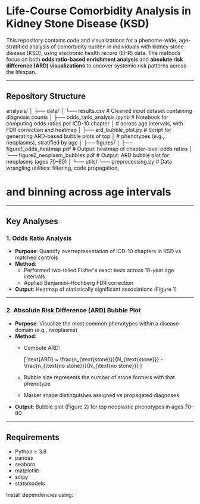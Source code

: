 # Life-Course Comorbidity Analysis in Kidney Stone Disease (KSD)

This repository contains code and visualizations for a phenome-wide, age-stratified analysis of comorbidity burden in individuals with kidney stone disease (KSD), using electronic health record (EHR) data. The methods focus on both **odds ratio-based enrichment analysis** and **absolute risk difference (ARD) visualizations** to uncover systemic risk patterns across the lifespan.

---

## Repository Structure

analysis/
│
├── data/
│ └── results.csv # Cleaned input dataset containing diagnosis counts
│
├── odds_ratio_analysis.ipynb # Notebook for computing odds ratios per ICD-10 chapter
│ # across age intervals, with FDR correction and heatmap
│
├── ard_bubble_plot.py # Script for generating ARD-based bubble plots of top
│ # phenotypes (e.g., neoplasms), stratified by age
│
├── figures/
│ ├── figure1_odds_heatmap.pdf # Output: heatmap of chapter-level odds ratios
│ └── figure2_neoplasm_bubbles.pdf # Output: ARD bubble plot for neoplasms (ages 70–80)
│
└── utils/
└── preprocessing.py # Data wrangling utilities: filtering, code propagation,
# and binning across age intervals

---

## Key Analyses

### 1. Odds Ratio Analysis

- **Purpose**: Quantify overrepresentation of ICD-10 chapters in KSD vs matched controls
- **Method**:
  - Performed two-tailed Fisher's exact tests across 10-year age intervals
  - Applied Benjamini–Hochberg FDR correction
- **Output**: Heatmap of statistically significant associations (Figure 1)

---

### 2. Absolute Risk Difference (ARD) Bubble Plot

- **Purpose**: Visualize the most common phenotypes within a disease domain (e.g., neoplasms)
- **Method**:
  - Compute ARD:

    \[
    \text{ARD} = \frac{n_{\text{stone}}}{N_{\text{stone}}} - \frac{n_{\text{no stone}}}{N_{\text{no stone}}}
    \]

  - Bubble size represents the number of stone formers with that phenotype
  - Marker shape distinguishes assigned vs propagated diagnoses
- **Output**: Bubble plot (Figure 2) for top neoplastic phenotypes in ages 70–80

---

## Requirements

- Python ≥ 3.8
- pandas
- seaborn
- matplotlib
- scipy
- statsmodels

Install dependencies using:


